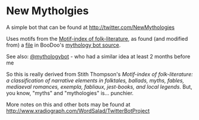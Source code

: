 # New Mytholgies

A simple bot that can be found at http://twitter.com/NewMythologies

Uses motifs from the [Motif-index of folk-literature](http://www.ualberta.ca/~urban/Projects/English/Motif_Index.htm), as found (and modified from) a [file](https://raw.githubusercontent.com/BooDoo/mythologybot/master/motifs.txt) in BooDoo's [mythology bot source](https://raw.githubusercontent.com/BooDoo/mythologybot/).

See also: [@mythologybot](https://twitter.com/mythologybot) - who had a similar idea at least 2 months before me

So this is really derived from Stith Thompson's _Motif-index of folk-literature: a classification of narrative elements in folktales, ballads, myths, fables, mediaeval romances, exempla, fabliaux, jest-books, and local legends_. But, you know, "myths" and "mythologies" is... punchier.


More notes on this and other bots may be found at http://www.xradiograph.com/WordSalad/TwitterBotProject
